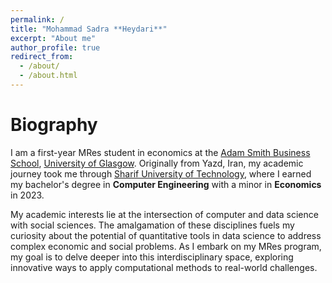 ```yaml
---
permalink: /
title: "Mohammad Sadra **Heydari**"
excerpt: "About me"
author_profile: true
redirect_from: 
  - /about/
  - /about.html
---
```


# Biography

I am a first-year MRes student in economics at the [Adam Smith Business School](https://www.gla.ac.uk/schools/business/), [University of Glasgow](https://www.gla.ac.uk/). Originally from Yazd, Iran, my academic journey took me through [Sharif University of Technology](https://en.sharif.edu/), where I earned my bachelor's degree in **Computer Engineering** with a minor in **Economics** in 2023.

My academic interests lie at the intersection of computer and data science with social sciences. The amalgamation of these disciplines fuels my curiosity about the potential of quantitative tools in data science to address complex economic and social problems. As I embark on my MRes program, my goal is to delve deeper into this interdisciplinary space, exploring innovative ways to apply computational methods to real-world challenges.
